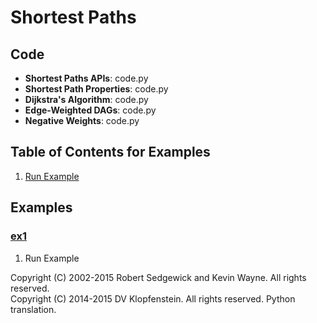 # Shortest Paths

## Code
  * **Shortest Paths APIs**: code.py
  * **Shortest Path Properties**: code.py
  * **Dijkstra's Algorithm**: code.py
  * **Edge-Weighted DAGs**: code.py
  * **Negative Weights**: code.py

## Table of Contents for Examples
  1. [Run Example](#ex1)

## Examples 
### [ex1](#table-of-contents-for-examples)
1. Run Example

Copyright (C) 2002-2015 Robert Sedgewick and Kevin Wayne.  All rights reserved.    
Copyright (C) 2014-2015 DV Klopfenstein. All rights reserved. Python translation.    
